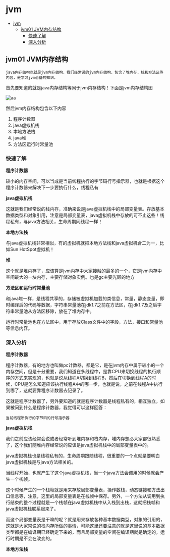 # jvm

<!-- TOC -->

- [jvm](#jvm)
    - [jvm01 JVM内存结构](#jvm01-jvm内存结构)
        - [快速了解](#快速了解)
        - [深入分析](#深入分析)

<!-- /TOC -->

## jvm01 JVM内存结构

    java内存结构也就是jvm内存结构，我们经常说的jvm内存结构，包含了堆内存，栈和方法区等内容，是学习jvm必备的知识。

首先要知道的就是java内存结构等同于jvm内存结构！下面是jvm内存结构图

![aa](https://img-blog.csdnimg.cn/20191113201731692.png?x-oss-process=image/watermark,type_ZmFuZ3poZW5naGVpdGk,shadow_10,text_aHR0cHM6Ly9pdGh1YW5ncWluZy5ibG9nLmNzZG4ubmV0,size_16,color_FFFFFF,t_70)

然后jvm内存结构包含以下内容

1. 程序计数器
2. java虚拟机栈
3. 本地方法栈
4. java堆
5. 方法区运行时常量池

### 快速了解

**程序计数器**

较小的内存空间，可以当成是当前线程执行的字节码行号指示器，也就是根据这个程序计数器来解决下一步要执行什么，线程私有

**java虚拟机栈**

这就是我们经常说的栈内存，准确来说是java虚拟机栈中的局部变量表。存放基本数据类型和对象引用，注意是局部变量表，java虚拟机栈中存放的可不止这些！线程私有，与java方法相关，生命周期同线程一样！

**本地方法栈**

与java虚拟机栈非常相似，有的虚拟机就把本地方法栈和java虚拟机合二为一，比如Sun HotSpot虚拟机！

**堆** 

这个就是堆内存了，应该算是jvm内存中大家接触的最多的一个，它是jvm内存中空间最大的一块内存，主要存储对象实例。也是gc主要光顾的地方

**方法区和运行时常量池**

和java堆一样，是线程共享的，存储被虚拟机加载的类信息，常量，静态变量，即时编译后的代码等数据，字符串常量池在jdk1.7之前在方法区，在jdk1.7及之后字符串常量池从方法区移除，放在了堆内存中。

运行时常量池也在方法区中，用于存放Class文件中的字段，方法，接口和常量池等信息内容。

### 深入分析

**程序计数器**

程序计数器，有的地方也叫做pc计数器，都是它，是在jvm内存中属于较小的一个内存空间，但是十分重要，我们知道在多线程中，是靠CPU来切换线程的执行顺序的方式来实现的，也就是说从线程A切换到线程B，然后在切换到线程A的时候，CPU是怎么知道应该执行线程A中的哪一步，也就是说，之前在线程A中执行到哪了，这就要靠程序计数器去记录了。

这就是程序计数器了，另外要知道的就是程序计数器是线程私有的，相互独立，如果被问到什么是程序计数器，我觉得可以这样回答：

    当前线程所执行的字节码的行号指示器

**java虚拟机栈**

我们之前应该经常会说或者经常听到堆内存和栈内存，堆内存想必大家都很熟悉了，这个我们随堆内存经常说的应该是java虚拟机栈中的局部变量表中的。

java虚拟机栈也是线程私有的，生命周期跟随线程，很重要的一个点就是要明白java虚拟机栈是与java方法相关的。

当线程开始，也就产生了这个java虚拟机栈，当一个java方法会调用的时候就会产生一个栈帧。

这个时候产生的一个栈帧就是用来存放局部变量表，操作数栈，动态链接和方法出口信息等，注意，这里的局部变量表是在栈帧中保存。另外，一个方法从调用到执行结束的整个过程就是一个栈帧在java虚拟机栈中从入栈到出栈，这就把栈帧和java虚拟机栈联系起来了。

而这个局部变量表是干嘛的呢？就是用来存放各种基本数据类型，对象的引用的，这就是大家常说的栈内存所做的事情，可能这里还要注意的就是这里说的基本数据类型都是在编译期已经确定下来的，而且局部变量的空间在编译期就是确定的，运行时期是不会在改变的。

**本地方法栈**



    
